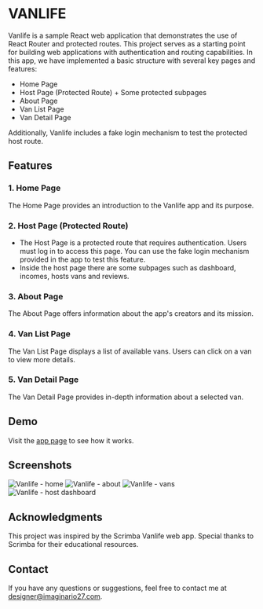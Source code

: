 # VANLIFE

Vanlife is a sample React web application that demonstrates the use of React Router and protected routes. This project serves as a starting point for building web applications with authentication and routing capabilities. In this app, we have implemented a basic structure with several key pages and features:

- Home Page
- Host Page (Protected Route) + Some protected subpages
- About Page
- Van List Page
- Van Detail Page

Additionally, Vanlife includes a fake login mechanism to test the protected host route.

## Features
### 1. Home Page
The Home Page provides an introduction to the Vanlife app and its purpose.

### 2. Host Page (Protected Route)
- The Host Page is a protected route that requires authentication. Users must log in to access this page. You can use the fake login mechanism provided in the app to test this feature.
- Inside the host page there are some subpages such as dashboard, incomes, hosts vans and reviews.

### 3. About Page
The About Page offers information about the app's creators and its mission.

### 4. Van List Page
The Van List Page displays a list of available vans. Users can click on a van to view more details.

### 5. Van Detail Page
The Van Detail Page provides in-depth information about a selected van.

## Demo
Visit the [app page](https://scrimba-vanlife-img27.netlify.app/) to see how it works.

## Screenshots
![Vanlife - home](https://imaginario27.com/wp-content/uploads/2023/09/vanlife-home.jpg)
![Vanlife - about](https://imaginario27.com/wp-content/uploads/2023/09/vanlife-about.jpg)
![Vanlife - vans](https://imaginario27.com/wp-content/uploads/2023/09/vanlife-vans.jpg)
![Vanlife - host dashboard](https://imaginario27.com/wp-content/uploads/2023/09/vanlife-host-dashboard.jpg)

## Acknowledgments
This project was inspired by the Scrimba Vanlife web app.
Special thanks to Scrimba for their educational resources.

## Contact
If you have any questions or suggestions, feel free to contact me at designer@imaginario27.com.
